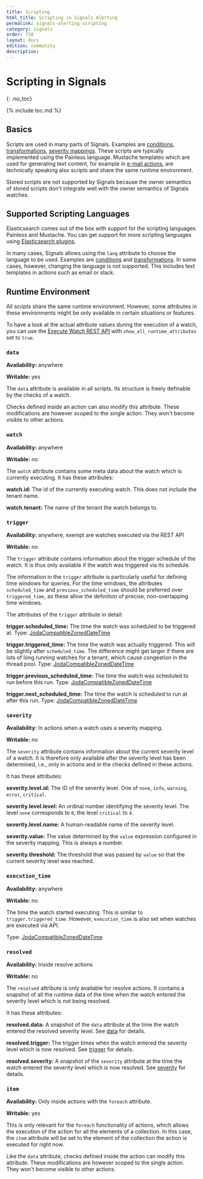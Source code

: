 ```yaml
---
title: Scripting
html_title: Scripting in Signals Alerting
permalink: signals-alerting-scripting
category: signals
order: 710
layout: docs
edition: community
description: 
---
```


<!--- Copyright 2022 floragunn GmbH -->

# Scripting in Signals
{: .no_toc}

{% include toc.md %}

## Basics

Scripts are used in many parts of Signals. Examples are [conditions](conditions.md), [transformations](transformations.md), [severity mappings](severity.md). These scripts are typically implemented using the Painless language. Mustache templates which are used for generating text content, for example in [e-mail actions](actions_email.md), are technically speaking also scripts and share the same runtime environment.

Stored scripts are not supported by Signals because the owner semantics of stored scripts don't integrate well with the owner semantics of Signals watches.

## Supported Scripting Languages

Elasticsearch comes out of the box with support for the scripting languages Painless and Mustache. You can get support for more scripting languages using [Elasticsearch plugins](https://www.elastic.co/guide/en/elasticsearch/reference/master/modules-scripting-engine.html).

In many cases, Signals allows using the `lang` attribute to choose the language to be used. Examples are [conditions](conditions.md) and [transformations](transformations_overview.md). In some cases, however, changing the language is not supported. This includes text templates in actions such as email or slack.

## Runtime Environment

All scripts share the same runtime environment. However, some attributes in these environments might be only available in certain situations or features.

To have a look at the actual attribute values during the execution of a watch, you can use the [Execute Watch REST API](rest_api_watch_execute.md) with `show_all_runtime_attributes` set to `true`. 

### `data` 

**Availability:** anywhere

**Writable:** yes

The `data` attribute is available in all scripts. Its structure is freely definable by the checks of a watch.

Checks defined inside an action can also modify this attribute. These modifications are however scoped to the single action. They won't become visible to other actions.

### `watch`

**Availability:** anywhere

**Writable:** no

The `watch` attribute contains some meta data about the watch which is currently executing. It has these attributes:

**watch.id:** The id of the currently executing watch. This does not include the tenant name.

**watch.tenant:** The name of the tenant the watch belongs to.

### `trigger`

**Availability:** anywhere, exempt are watches executed via the REST API

**Writable:** no

The `trigger` attribute contains information about the trigger schedule of the watch. It is thus only available if the watch was triggered via its schedule. 

The information in the `trigger` attribute is particularly useful for defining time windows for queries. For the time windows, the attributes `scheduled_time` and `previous_scheduled_time` should be preferred over `triggered_time`, as these allow the definition of precise, non-overlapping time windows.

The attributes of the `trigger`  attribute in detail:

**trigger.scheduled_time:** The time the watch was scheduled to be triggered at. Type: [JodaCompatibleZonedDateTime](https://www.elastic.co/guide/en/elasticsearch/painless/master/painless-api-reference-shared-org-elasticsearch-script.html#painless-api-reference-shared-JodaCompatibleZonedDateTime)

**trigger.triggered_time:** The time the watch was actually triggered. This will be slightly after `scheduled_time`. The difference might get larger if there are lots of long running watches for a tenant, which cause congestion in the thread pool. Type: [JodaCompatibleZonedDateTime](https://www.elastic.co/guide/en/elasticsearch/painless/master/painless-api-reference-shared-org-elasticsearch-script.html#painless-api-reference-shared-JodaCompatibleZonedDateTime)

**trigger.previous_scheduled_time:** The time the watch was scheduled to run before this run. Type: [JodaCompatibleZonedDateTime](https://www.elastic.co/guide/en/elasticsearch/painless/master/painless-api-reference-shared-org-elasticsearch-script.html#painless-api-reference-shared-JodaCompatibleZonedDateTime)

**trigger.next_scheduled_time:** The time the watch is scheduled to run at after this run. Type: [JodaCompatibleZonedDateTime](https://www.elastic.co/guide/en/elasticsearch/painless/master/painless-api-reference-shared-org-elasticsearch-script.html#painless-api-reference-shared-JodaCompatibleZonedDateTime)

### `severity`

**Availability:** In actions when a watch uses a severity mapping.

**Writable:** no

The `severity` attribute contains information about the current severity level of a watch. It is therefore only available after the severity level has been determined, i.e., only in actions and in the checks defined in these actions.

It has these attributes:

**severity.level.id:** The ID of the severity level. One of `none`, `info`, `warning`, `error`, `critical`. 

**severity.level.level:** An ordinal number identifying the severity level. The level `none` corresponds to `0`, the level `critical` to `4`.

**severity.level.name:** A human-readable name of the severity level.

**severity.value:** The value determined by the `value` expression configured in the severity mapping. This is always a number.

**severity.threshold:** The threshold that was passed by `value` so that the current severity level was reached.



### `execution_time`  

**Availability:** anywhere

**Writable:** no

The time the watch started executing. This is similar to `trigger.triggered_time`. However, `execution_time` is also set when watches are executed via API.

Type: [JodaCompatibleZonedDateTime](https://www.elastic.co/guide/en/elasticsearch/painless/master/painless-api-reference-shared-org-elasticsearch-script.html#painless-api-reference-shared-JodaCompatibleZonedDateTime)


### `resolved` 

**Availability:** Inside resolve actions

**Writable:** no

The `resolved` attribute is only available for resolve actions. It contains a snapshot of all the runtime data of the time when the watch entered the severity level which is not being resolved.

It has these attributes:

**resolved.data:** A snapshot of the `data` attribute at the time the watch entered the resolved severity level. See [data](#data) for details.

**resolved.trigger:** The trigger times when the watch entered the severity level which is now resolved. See  [trigger](#trigger) for details.

**resolved.severity:** A snapshot of the `severity` attribute at the time the watch entered the severity level which is now resolved. See [severity](#severity) for details.


### `item` 

**Availability:** Only inside actions with the `foreach` attribute.

**Writable:** yes

This is only relevant for the `foreach` functionality of actions, which allows the execution of the action for all the elements of a collection. In this case, the `item` attribute will be set to the element of the collection the action is executed for right now. 

Like the `data` attribute, checks defined inside the action can modify this attribute. These modifications are however scoped to the single action. They won't become visible to other actions.



